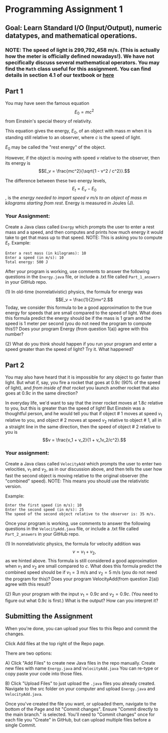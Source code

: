 # Programming Assignment 1

## Goal: Learn Standard I/O (Input/Output), numeric datatypes, and mathematical operations.

### NOTE: The speed of light is 299,792,458 m/s. (This is actually how the meter is officially defined nowadays!). We have not specifically discuss several mathematical operators. You may find the `Math` class useful for this assignment. You can find details in section 4.1 of our textbook or [here](https://docs.oracle.com/javase/8/docs/api/java/lang/Math.html)

## Part 1

You may have seen the famous equation 
$$E_0 = mc^2$$
from Einstein's special theory of relativity.

This equation gives the energy, $E_0$, of an object with mass $m$ when it is standing still relative to an observer,
where $c$ is the speed of light.

$E_0$ may be called the "rest energy" of the object.

However, if the object is moving with speed $v$ relative to the observer, then its energy is
$$E_v = \frac{mc^2}{\sqrt{1 - v^2 / c^2}}.$$

The difference between these two energy levels, $$E_t=E_v - E_0$$, is the *energy needed to impart speed v m/s to an object of mass m kilograms
starting from rest*. Energy is measured in Joules (J).

### Your Assignment:

Create a Java class called `Energy` which prompts the user to enter a rest mass and a speed,
and then computes and prints how much energy it would take to get that mass up to that speed. NOTE: This is asking you to compute $E_t$. Example:

```
Enter a rest mass (in kilograms): 10
Enter a speed (in m/s): 10
Total energy: 500 J
```

After your program is working, use comments to answer the following questions in the `Energy.java` file, or include a .txt file called `Part_1_answers` in your GitHub repo. 

(1) In old-time (nonrelativistic) physics, the formula for energy was
$$E_v = \frac{1}{2}mv^2.$$ Today, we consider this formula to be a good approximation to the true energy
for speeds that are small compared to the speed of light.
What does this formula predict the energy should be if the mass is 1 gram
and the speed is 1 meter per second (you do not need the program to compute this!)? Does your program Energy (from question 1(a)) agree with this number?

(2) What do you think should happen if you run your program and enter a speed greater than the speed of
light? Try it. What happened?

## Part 2

You may also have heard that it is impossible for any object to go faster than light. But what if, say, you fire a rocket that goes at $0.9c$ (90\% of the speed of light), and *from inside of that rocket* you launch another rocket that also goes at $0.9c$ in the same direction?

In everyday life, we'd want to say that the inner rocket moves at $1.8c$ relative to you, but this is greater than
the speed of light! But Einstein was a thoughtful person, and he would tell you that if
object \# 1 moves at speed $v_1$ relative to you, and object \# 2 moves at speed $v_2$ relative to object \# 1,
all in a straight line in the same direction, then the speed of object \# 2 relative to you is
$$v = \frac{v_1 + v_2}{1 + v_1v_2/c^2}.$$


### Your assignment:

Create a Java class called `VelocityAdd` which prompts the user to enter two velocities, $v_1$ and $v_2$,
as in our discussion above, and then tells the user how fast the second object is moving relative to the original observer (the "combined" speed). NOTE: This means you should use the relativistic version.

Example:

```
Enter the first speed (in m/s): 10
Enter the second speed (in m/s): 25
The speed of the second object relative to the observer is: 35 m/s.
```

Once your program is working, use comments to answer the following questions in the `VelocityAdd.java` file, or include a .txt file called `Part_2_answers` in your GitHub repo.

(1) In nonrelativistic physics, the formula for velocity addition was
$$v = v_1 + v_2,$$
as we hinted above.
This formula is still considered a good approximation when $v_1$ and $v_2$ are small compared to $c$.
What does this formula predict the combined speed should be if $v_1 = 3$ m/s and $v_2 = 5$ m/s (you do not need the program for this)?
Does your program VelocityAdd(from question 2(a)) agree with this result?

(2) Run your program with the input $v_1 = 0.9c$ and $v_2 = 0.9c$. (You need to figure out what $0.9c$ is first.)
What is the output? How can you interpret it?

## Submitting the Assignment

When you're done, you can upload your files to this Repo and commit the changes.

Click Add files at the top right of the Repo page.

There are two options:

A) Click "Add Files" to create new Java files in the repo manually. Create new files with name `Energy.java` and `VelocityAdd.java` You can re-type or copy paste your code into those files.

B) Click "Upload Files" to just upload the `.java` files you already created. Navigate to the src folder on your computer and upload `Energy.java` and `VelocityAdd.java`.

Once you've created the file you want, or uploaded them, navigate to the bottom of the Page and hit "Commit changes". Ensure "Commit directly to the main branch." is selected. You'll need to "Commit changes" once for each file you "Create" in GitHub, but can upload multiple files before a single Commit.


